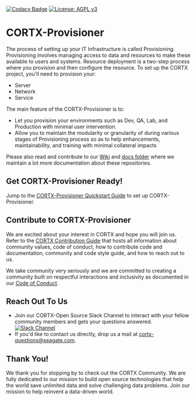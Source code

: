 [![Codacy Badge](https://app.codacy.com/project/badge/Grade/1919635cce7e4677b74976a81fdffe75)](https://www.codacy.com/gh/Seagate/cortx-prvsnr/dashboard?utm_source=github.com&amp;utm_medium=referral&amp;utm_content=Seagate/cortx-prvsnr&amp;utm_campaign=Badge_Grade) [![License: AGPL v3](https://img.shields.io/badge/License-AGPL%20v3-blue.svg)](https://github.com/Seagate/cortx-prvsnr/blob/main/LICENSE)

# CORTX-Provisioner

The process of setting up your IT Infrastructure is called Provisioning. Provisioning involves managing access to data and resources to make these available to users and systems. Resource deployment is a two-step process where you provision and then configure the resource. To set up the CORTX project, you'll need to provision your:

- Server 
- Network 
- Service 

The main feature of the CORTX-Provisioner is to:
- Let you provision your environments such as Dev, QA, Lab, and Production with minimal user intervention.
- Allow you to maintain the modularity or granularity of during various stages of Provisioning process so as to help enhancements, maintainability, and training with minimal collateral impacts

Please also read and contribute to our [Wiki](https://github.com/Seagate/cortx-prvsnr/wiki) and [docs folder](/docs) where we maintain a lot more documentation about these repositories.

## Get CORTX-Provisioner Ready! 

Jump to the [CORTX-Provisioner Quickstart Guide](Cortx-ProvisionerQuickstartGuide.md) to set up CORTX-Provisioner. 

## Contribute to CORTX-Provisioner

We are excited about your interest in CORTX and hope you will join us. Refer to the [CORTX Contribution Guide](CONTRIBUTING.md) that hosts all information about community values, code of conduct, how to contribute code and documentation, community and code style guide, and how to reach out to us. 

We take community very seriously and we are committed to creating a community built on respectful interactions and inclusivity as documented in our [Code of Conduct](https://github.com/Seagate/cortx/blob/main/CODE_OF_CONDUCT.md).

## Reach Out To Us

- Join our CORTX-Open Source Slack Channel to interact with your fellow community members and gets your questions answered. [![Slack Channel](https://img.shields.io/badge/chat-on%20Slack-blue)](https://join.slack.com/t/cortxcommunity/shared_invite/zt-femhm3zm-yiCs5V9NBxh89a_709FFXQ?)
- If you'd like to contact us directly, drop us a mail at cortx-questions@seagate.com.

## Thank You!

We thank you for stopping by to check out the CORTX Community. We are fully dedicated to our mission to build open source technologies that help the world save unlimited data and solve challenging data problems. Join our mission to help reinvent a data-driven world.
